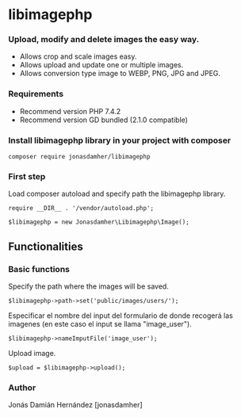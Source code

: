 # libimagephp
### Upload, modify and delete images the easy way. 

* Allows crop and scale images easy. 
* Allows upload and update one or multiple images. 
* Allows conversion type image to WEBP, PNG, JPG and JPEG.


### Requirements

* Recommend version PHP 7.4.2
* Recommend version GD bundled (2.1.0 compatible)

### Install libimagephp library in your project with composer

```
composer require jonasdamher/libimagephp
```

### First step

Load composer autoload and specify path the libimagephp library.

```
require __DIR__ . '/vendor/autoload.php';

$libimagephp = new Jonasdamher\Libimagephp\Image();
```

## Functionalities 

### Basic functions

Specify the path where the images will be saved.

```
$libimagephp->path->set('public/images/users/');
```

Especificar el nombre del input del formulario de donde recogerá las imagenes (en este caso el input se llama "image_user").

```
$libimagephp->nameImputFile('image_user');
```


Upload image.

```
$upload = $libimagephp->upload();
```

### Author

Jonás Damián Hernández [jonasdamher]
